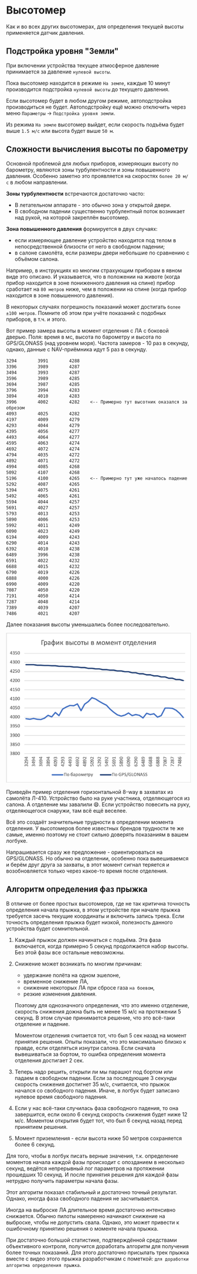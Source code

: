 # Высотомер

Как и во всех других высотомерах, для определения текущей высоты применяется датчик давления.



## Подстройка уровня "Земли"

При включении устройства текущее атмосферное давление принимается за давление `нулевой высоты`.

Пока высотомер находится в режиме `На земле`, каждые 10 минут производится подстройка `нулевой высоты` до текущего давления.

Если высотомер будет в любом другом режиме, автоподстройка производиться не будет. Автоподстройку ещё можно отключить через меню `Параметры` -> `Подстройка уровня земли`.

Из режима `На земле` высотомер выйдет, если скорость подъёма будет выше `1.5 м/с` или высота будет выше `50 м`.

## Сложности вычисления высоты по барометру

Основной проблемой для любых приборов, измеряющих высоту по барометру, являются зоны турбулентности и зоны повышенного давления. Особенно заметно это проявляется на скоростях `более 20 м/с` в любом направлении.

**Зоны турбулентности** встречаются достаточно часто:

* В летательном аппарате - это обычно зона у открытой двери.
* В свободном падении существенно турбулентный поток возникает над рукой, на которой закреплён высотомер.

**Зона повышенного давления** формируется в двух случаях:
* если измеряющее давление устройство находится под телом в непосредственной близости от него в свободном падении;
* в салоне самолёта, если размеры двери небольшие по сравнению с объёмом салона.

Например, в инструкциях ко многим страхующим приборам в явном виде это описано. И указывается, что в положении на животе (когда прибор находится в зоне пониженного давления на спине) прибор сработает на `80 метров` ниже, чем в положении на спине (когда прибор находится в зоне повышенного давления).

В некоторых случаях погрешность показаний может достигать `более ±100 метров`. Помните об этом при учёте показаний с подобных приборов, в т.ч. и этого.

Вот пример замера высоты в момент отделения с ЛА с боковой дверью. Поля: время в мс, высота по барометру и высота по GPS/GLONASS (над уровнем моря). Частота замеров - 10 раз в секунду, однако, данные с NAV-приёмника идут 5 раз в секунду.

    3294		3991		4288
    3396		3989		4287
    3494		3993		4287
    3596		3989		4285
    3694		3987		4285
    3796		3994		4283
    3894		4010		4283
    3996		4002		4282    <-- Примерно тут высотник оказался за обрезом
    4093		4025		4282
    4197		4009		4279
    4293		4044		4279
    4395		4056		4277
    4493		4064		4277
    4595		4063		4274
    4692		4072		4274
    4794		4035		4272
    4892		4071		4272
    4994		4085		4268
    5092		4107		4268
    5196		4100		4265    <-- Примерно тут уже началось падение
    5292		4087		4265
    5394		4075		4261
    5492		4065		4261
    5594		4044		4257
    5691		4027		4257
    5793		4013		4253
    5890		4006		4253
    5992		4011		4249
    6090		4023		4249
    6194		4009		4243
    6290		4014		4243
    6392		4010		4238
    6489		3996		4238
    6591		4022		4232
    6688		4015		4232
    6790		4019		4226
    6888		4000		4226
    6990		4009		4220
    7087		4050		4220
    7191		4050		4214
    7287		4048		4214
    7389		4039		4207
    7486		4021		4207

Далее показания высоты уменьшались более последовательно.

![](../img/altcmp.png "График замеров текущей высоты")

Приведён пример отделения горизонтальной 8-way в захватах из самолёта Л-410. Устройство было на руке участника, отделяющегося из салона. А отделение мы завалили :smile:. Если устройство повесить на руку, отделяющегося снаружи, там всё ещё веселее.

Всё это создаёт значительные трудности в определении момента отделения. У высотомеров более известных брендов трудности те же самые, именно поэтому не стоит сильно доверять показаниям в вашем логбуке.

Напрашивается сразу же предложение - ориентироваться на GPS/GLONASS. Но обычно на отделении, особенно пока вывешиваемся и берём друг друга за захваты, в этот момент сигнал теряется и возобновляется только через какое-то время после отделения.


## Алгоритм определения фаз прыжка

В отличие от более простых высотомеров, где не так критична точность определения начала прыжка, в этом устройстве при начале прыжка требуется засечь текущие координаты и включить запись трека. Если точность определения прыжка будет низкой, полезность данного устройства будет сомнительной.

1. Каждый прыжок должен начинаться с подъёма. Эта фаза включается, когда примерно 5 секунд продолжается набор высоты. Без этой фазы все остальные невозможны.

2. Снижение может возникать по многим причинам:
    - удержание полёта на одном эшелоне,
    - временное снижение ЛА,
    - снижение некоторых ЛА при сбросе газа `на боевом`,
    - резкие изменения давления.
    
    Поэтому для однозначного определения, что это именно отделение, скорость снижения дожна быть не менее 15 м/с на протяжении 5 секунд. В этом случае принимается решение, что это всё-таки отделение и падение.
    
    Моментом отделения считается тот, что был 5 сек назад на момент принятия решения. Опыты показали, что это максимально близко к правде, если отделяться изнутри салона. Если сначала вывешиваться за бортом, то ошибка определения момента отделения достигает 2 сек.

3. Теперь надо решить, открыли ли мы парашют под бортом или падаем в свободном падении. Если за последующие 3 секунды скорость снижения достигнет 35 м/с, считается, что прыжок начался со свободного падения. Иначе, в логбук будет записано нулевое время свободного падения.

4. Если у нас всё-таки случилась фаза свободного падения, то она завершится, если около 6 секунд скорость снижения будет ниже 12 м/с. Моментом открытия будет тот, что был 6 секунд назад перед принятием решения.

5. Момент приземления - если высота ниже 50 метров сохраняется более 6 секунд.

Для того, чтобы в логбук писать верные значения, т.к. определение моментов начала каждой фазы происходит с опозданием в несколько секунд, ведётся непрерывный лог параметров на протяжении прошедших 10 секунд. И после принятия решения для каждой фазы нетрудно получить параметры начала фазы.

Этот алгоритм показал стабильный и достаточно точный результат. Однако, иногда фаза свободного падения не засчитывается.

Иногда на выброске ЛА длительное время достаточно интенсивно снижается. Обычно пилоты намеренно начинают снижение на выброске, чтобы не допустить свала. Однако, это может привести к ошибочному принятию решения о моменте начала прыжка.

При достаточно большой статистике, подтверждённой средствами объективного контроля, получится доработать алгоритм для получения более точных показаний. Для этого достаточно присылать трек прыжка вместе с видео этого прыжка разработчикам с пометкой: `для доработки алгоритма определения прыжка`.
